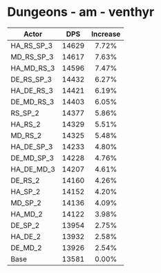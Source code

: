 # Dungeons - am - venthyr
| Actor | DPS | Increase |
|---|:---:|:---:|
|HA_RS_SP_3|14629|7.72%|
|MD_RS_SP_3|14617|7.63%|
|HA_MD_RS_3|14596|7.47%|
|DE_RS_SP_3|14432|6.27%|
|HA_DE_RS_3|14421|6.19%|
|DE_MD_RS_3|14403|6.05%|
|RS_SP_2|14377|5.86%|
|HA_RS_2|14329|5.51%|
|MD_RS_2|14325|5.48%|
|HA_DE_SP_3|14233|4.80%|
|DE_MD_SP_3|14228|4.76%|
|HA_DE_MD_3|14207|4.61%|
|DE_RS_2|14160|4.26%|
|HA_SP_2|14152|4.20%|
|MD_SP_2|14136|4.09%|
|HA_MD_2|14122|3.98%|
|DE_SP_2|13954|2.75%|
|HA_DE_2|13932|2.58%|
|DE_MD_2|13926|2.54%|
|Base|13581|0.00%|

